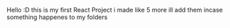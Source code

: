 Hello :D this is my first React Project i made like 5 more ill add them incase something happenes to my folders 
